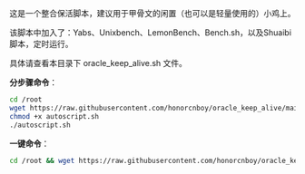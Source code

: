 这是一个整合保活脚本，建议用于甲骨文的闲置（也可以是轻量使用的）小鸡上。

该脚本中加入了：Yabs、Unixbench、LemonBench、Bench.sh，以及Shuaibi脚本，定时运行。

具体请查看本目录下 oracle_keep_alive.sh 文件。



__分步骤命令__：
```bash
cd /root
wget https://raw.githubusercontent.com/honorcnboy/oracle_keep_alive/main/AutoScript/autoscript.sh
chmod +x autoscript.sh
./autoscript.sh
```


__一键命令__：
```bash
cd /root && wget https://raw.githubusercontent.com/honorcnboy/oracle_keep_alive/main/AutoScript/autoscript.sh && chmod +x autoscript.sh && ./autoscript.sh
```
